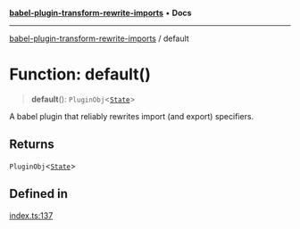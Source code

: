 [**babel-plugin-transform-rewrite-imports**](../README.md) • **Docs**

***

[babel-plugin-transform-rewrite-imports](../README.md) / default

# Function: default()

> **default**(): `PluginObj`\<[`State`](../type-aliases/State.md)\>

A babel plugin that reliably rewrites import (and export) specifiers.

## Returns

`PluginObj`\<[`State`](../type-aliases/State.md)\>

## Defined in

[index.ts:137](https://github.com/Xunnamius/babel-plugin-transform-rewrite-imports/blob/40f2b2bf6fa6d5f4f6faf3e8004138265cb3ed3d/src/index.ts#L137)
